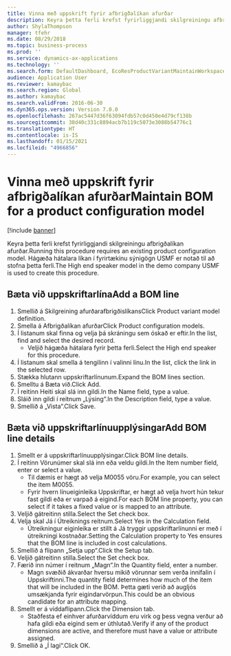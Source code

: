 ```yaml
---
title: Vinna með uppskrift fyrir afbrigðalíkan afurðar
description: Keyra þetta ferli krefst fyrirliggjandi skilgreiningu afbrigðalíkan afurðar.
author: ShylaThompson
manager: tfehr
ms.date: 08/29/2018
ms.topic: business-process
ms.prod: ''
ms.service: dynamics-ax-applications
ms.technology: ''
ms.search.form: DefaultDashboard, EcoResProductVariantMaintainWorkspace, PCProductConfigurationModelListPage, PCProductConfigurationModelDetails, PCBOMLineDetails, InventItemIdLookupSimple
audience: Application User
ms.reviewer: kamaybac
ms.search.region: Global
ms.author: kamaybac
ms.search.validFrom: 2016-06-30
ms.dyn365.ops.version: Version 7.0.0
ms.openlocfilehash: 267ac5447d36f63094fdb57c0d450e4d79cf138b
ms.sourcegitcommit: 38d40c331c8894acb7b119c5073e3088b54776c1
ms.translationtype: HT
ms.contentlocale: is-IS
ms.lasthandoff: 01/15/2021
ms.locfileid: "4966856"
---
```

# <a name="maintain-bom-for-a-product-configuration-model"></a><span data-ttu-id="04fd4-103">Vinna með uppskrift fyrir afbrigðalíkan afurðar</span><span class="sxs-lookup"><span data-stu-id="04fd4-103">Maintain BOM for a product configuration model</span></span>

[!include [banner](../../includes/banner.md)]

<span data-ttu-id="04fd4-104">Keyra þetta ferli krefst fyrirliggjandi skilgreiningu afbrigðalíkan afurðar.</span><span class="sxs-lookup"><span data-stu-id="04fd4-104">Running this procedure requires an existing product configuration model.</span></span> <span data-ttu-id="04fd4-105">Hágæða hátalara líkan í fyrirtækinu sýnigögn USMF er notað til að stofna þetta ferli.</span><span class="sxs-lookup"><span data-stu-id="04fd4-105">The High end speaker model in the demo company USMF is used to create this procedure.</span></span>


## <a name="add-a-bom-line"></a><span data-ttu-id="04fd4-106">Bæta við uppskriftarlína</span><span class="sxs-lookup"><span data-stu-id="04fd4-106">Add a BOM line</span></span>
1. <span data-ttu-id="04fd4-107">Smellið á Skilgreining afurðarafbrigðislíkans</span><span class="sxs-lookup"><span data-stu-id="04fd4-107">Click Product variant model definition.</span></span>
2. <span data-ttu-id="04fd4-108">Smella á Afbrigðalíkan afurðar</span><span class="sxs-lookup"><span data-stu-id="04fd4-108">Click Product configuration models.</span></span>
3. <span data-ttu-id="04fd4-109">Í listanum skal finna og velja þá skráningu sem óskað er eftir.</span><span class="sxs-lookup"><span data-stu-id="04fd4-109">In the list, find and select the desired record.</span></span>
    * <span data-ttu-id="04fd4-110">Veljið hágæða hátalara fyrir þetta ferli.</span><span class="sxs-lookup"><span data-stu-id="04fd4-110">Select the High end speaker for this procedure.</span></span>  
4. <span data-ttu-id="04fd4-111">Í listanum skal smella á tengilinn í valinni línu.</span><span class="sxs-lookup"><span data-stu-id="04fd4-111">In the list, click the link in the selected row.</span></span>
5. <span data-ttu-id="04fd4-112">Stækka hlutann uppskriftarlínunum.</span><span class="sxs-lookup"><span data-stu-id="04fd4-112">Expand the BOM lines section.</span></span>
6. <span data-ttu-id="04fd4-113">Smelltu á Bæta við.</span><span class="sxs-lookup"><span data-stu-id="04fd4-113">Click Add.</span></span>
7. <span data-ttu-id="04fd4-114">Í reitinn Heiti skal slá inn gildi.</span><span class="sxs-lookup"><span data-stu-id="04fd4-114">In the Name field, type a value.</span></span>
8. <span data-ttu-id="04fd4-115">Sláið inn gildi í reitnum „Lýsing“.</span><span class="sxs-lookup"><span data-stu-id="04fd4-115">In the Description field, type a value.</span></span>
9. <span data-ttu-id="04fd4-116">Smellið á „Vista“.</span><span class="sxs-lookup"><span data-stu-id="04fd4-116">Click Save.</span></span>

## <a name="add-bom-line-details"></a><span data-ttu-id="04fd4-117">Bæta við uppskriftarlínuupplýsingar</span><span class="sxs-lookup"><span data-stu-id="04fd4-117">Add BOM line details</span></span>
1. <span data-ttu-id="04fd4-118">Smellt er á uppskriftarlínuupplýsingar.</span><span class="sxs-lookup"><span data-stu-id="04fd4-118">Click BOM line details.</span></span>
2. <span data-ttu-id="04fd4-119">Í reitinn Vörunúmer skal slá inn eða veldu gildi.</span><span class="sxs-lookup"><span data-stu-id="04fd4-119">In the Item number field, enter or select a value.</span></span>
    * <span data-ttu-id="04fd4-120">Til dæmis er hægt að velja M0055 vöru.</span><span class="sxs-lookup"><span data-stu-id="04fd4-120">For example, you can select the item M0055.</span></span>  
    * <span data-ttu-id="04fd4-121">Fyrir hvern línueiginleika Uppskriftar, er hægt að velja hvort hún tekur fast gildi eða er varpað á eigind.</span><span class="sxs-lookup"><span data-stu-id="04fd4-121">For each BOM line property, you can select if it takes a fixed value or is mapped to an attribute.</span></span>  
3. <span data-ttu-id="04fd4-122">Veljið gátreitinn stilla.</span><span class="sxs-lookup"><span data-stu-id="04fd4-122">Select the Set check box.</span></span>
4. <span data-ttu-id="04fd4-123">Velja skal Já í Útreiknings reitnum.</span><span class="sxs-lookup"><span data-stu-id="04fd4-123">Select Yes in the Calculation field.</span></span>
    * <span data-ttu-id="04fd4-124">Útreikningur eiginleika er stillt á Já tryggir uppskriftarlínunni er með í útreikningi kostnaðar.</span><span class="sxs-lookup"><span data-stu-id="04fd4-124">Setting the Calculation property to Yes ensures that the BOM line is included in cost calculations.</span></span>  
5. <span data-ttu-id="04fd4-125">Smellið á flipann „Setja upp“.</span><span class="sxs-lookup"><span data-stu-id="04fd4-125">Click the Setup tab.</span></span>
6. <span data-ttu-id="04fd4-126">Veljið gátreitinn stilla.</span><span class="sxs-lookup"><span data-stu-id="04fd4-126">Select the Set check box.</span></span>
7. <span data-ttu-id="04fd4-127">Færið inn númer í reitnum „Magn“.</span><span class="sxs-lookup"><span data-stu-id="04fd4-127">In the Quantity field, enter a number.</span></span>
    * <span data-ttu-id="04fd4-128">Magn svæðið ákvarðar hversu mikið vörunnar sem verða innifalin í Uppskriftinni.</span><span class="sxs-lookup"><span data-stu-id="04fd4-128">The quantity field determines how much of the item that will be included in the BOM.</span></span> <span data-ttu-id="04fd4-129">Þetta gæti verið að augljós umsækjanda fyrir eigindarvörpun.</span><span class="sxs-lookup"><span data-stu-id="04fd4-129">This could be an obvious candidate for an attribute mapping.</span></span>  
8. <span data-ttu-id="04fd4-130">Smellt er á víddaflipann.</span><span class="sxs-lookup"><span data-stu-id="04fd4-130">Click the Dimension tab.</span></span>
    * <span data-ttu-id="04fd4-131">Staðfesta ef einhver afurðarvíddum eru virk og þess vegna verður að hafa gildi eða eigind sem er úthlutað.</span><span class="sxs-lookup"><span data-stu-id="04fd4-131">Verify if any of the product dimensions are active,  and therefore must have a value or attribute assigned.</span></span>  
9. <span data-ttu-id="04fd4-132">Smellið á „Í lagi“.</span><span class="sxs-lookup"><span data-stu-id="04fd4-132">Click OK.</span></span>

